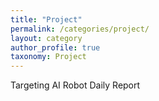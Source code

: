 ```yaml
---
title: "Project"
permalink: /categories/project/
layout: category
author_profile: true
taxonomy: Project
---
```


Targeting AI Robot Daily Report
